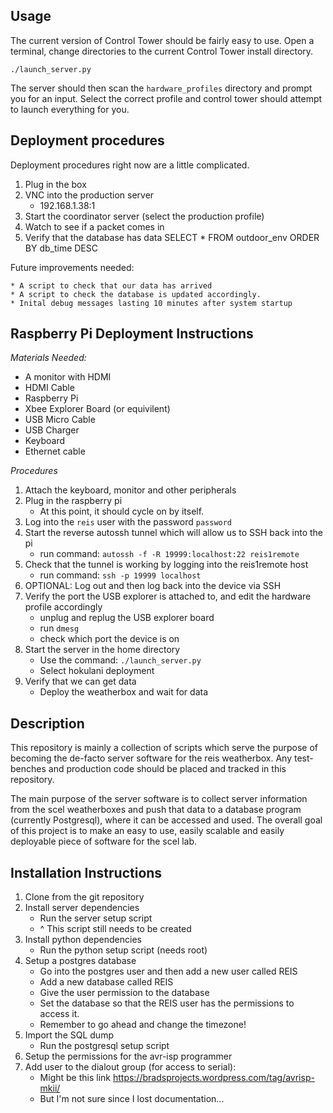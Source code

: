 Usage
--------------

The current version of Control Tower should be fairly easy to use. Open
a terminal, change directories to the current Control Tower install
directory.

    ./launch_server.py

The server should then scan the `hardware_profiles` directory and
prompt you for an input. Select the correct profile and control tower
should attempt to launch everything for you. 

Deployment procedures
-------------------------

Deployment procedures right now are a little complicated. 

1. Plug in the box
3. VNC into the production server
    * 192.168.1.38:1
2. Start the coordinator server (select the production profile)
3. Watch to see if a packet comes in
4. Verify that the database has data
    SELECT * FROM outdoor_env ORDER BY db_time DESC

Future improvements needed:

    * A script to check that our data has arrived
    * A script to check the database is updated accordingly.
    * Inital debug messages lasting 10 minutes after system startup

Raspberry Pi Deployment Instructions
------------

*Materials Needed:*

* A monitor with HDMI 
* HDMI Cable
* Raspberry Pi
* Xbee Explorer Board (or equivilent) 
* USB Micro Cable
* USB Charger
* Keyboard
* Ethernet cable


*Procedures*

1. Attach the keyboard, monitor and other peripherals
2. Plug in the raspberry pi 
    * At this point, it should cycle on by itself. 
3. Log into the `reis` user with the password `password`
5. Start the reverse autossh tunnel which will allow us to SSH back into the pi
    * run command: `autossh -f -R 19999:localhost:22 reis1remote`
6. Check that the tunnel is working by logging into the reis1remote host
    * run command: `ssh -p 19999 localhost`
5. OPTIONAL: Log out and then log back into the device via SSH 
4. Verify the port the USB explorer is attached to, and edit the hardware profile accordingly
    * unplug and replug the USB explorer board
    * run `dmesg`
    * check which port the device is on
4. Start the server in the home directory   
    * Use the command: `./launch_server.py`
    * Select hokulani deployment
5. Verify that we can get data
    * Deploy the weatherbox and wait for data


Description
-----------------

This repository is mainly a collection of scripts which serve 
the purpose of becoming the de-facto server software for the reis
weatherbox. Any test-benches and production code should be 
placed and tracked in this repository.

The main purpose of the server software is to collect server 
information from the scel weatherboxes and push that data to a 
database program (currently Postgresql), where it can be accessed 
and used. The overall goal of this project is to make an easy to use,
easily scalable and easily deployable piece of software for the 
scel lab. 

Installation Instructions
-----------------------

1. Clone from the git repository
1. Install server dependencies
    - Run the server setup script
    - ^ This script still needs to be created 
2. Install python dependencies
    - Run the python setup script (needs root)
4. Setup a postgres database
    - Go into the postgres user and then add a new user called REIS
    - Add a new database called REIS 
    - Give the user permission to the database
    - Set the database so that the REIS user has the permissions to access it.
    - Remember to go ahead and change the timezone!
4. Import the SQL dump
    - Run the postgresql setup script
5. Setup the permissions for the avr-isp programmer
6. Add user to the dialout group (for access to serial):
    - Might be this link https://bradsprojects.wordpress.com/tag/avrisp-mkii/
    - But I'm not sure since I lost documentation...

